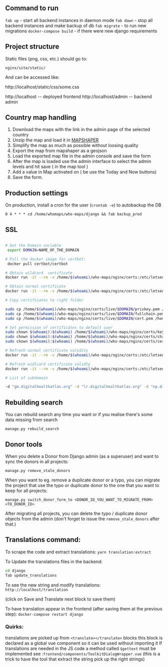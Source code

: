 ## Command to run

`fab up` - start all backend instances in daemon mode
`fab down` - stop all backend instances and make backup of db
`fab migrate` - to run new migrations
`docker-compose build` - if there were new django requirements

## Project structure

Static files (png, css, etc.) should go to:

`nginx/site/static/`

And can be accessed like:

http://localhost/static/css/some.css

http://localhost -- deployed frontend
http://localhost/admin -- backend admin

## Country map handling

1. Download the maps with the link in the admin page of the selected country
2. Unzip the map and load it in [MAPSHAPER](http://mapshaper.org/)
3. Simplify the map as much as possible without loosing quality
4. Export the map from mapshaper as a geojson
5. Load the exported map file in the admin console and save the form
6. After the map is loaded use the admin interface to select the admin levels and hit save ( in the map tool )
7. Add a value in Map activated on ( be use the Today and Now buttons)
8. Save the form.

## Production settings

On production, install a cron for the user (`crontab -e`) to autobackup the DB

```0 4 * * * cd /home/whomaps/who-maps/django && fab backup_prod```


## SSL

```bash

# Set the Domain variable
 export DOMAIN=NAME_OF_THE_DOMAIN

# Pull the docker image for certbot:
 docker pull certbot/certbot

# Obtain wildcard  certificate
docker run -it --rm -v /home/$(whoami)/who-maps/nginx/certs:/etc/letsencrypt:rw -v /home/$(whoami)/who-maps/nginx/certs-data:/data/letsencrypt:rw  certbot/dns-digitalocean  certonly --preferred-challenges dns-01 --server https://acme-v02.api.letsencrypt.org/directory -d "*.$DOMAIN" -d $DOMAIN

# Obtain normal certificate
docker run -it --rm -v /home/$(whoami)/who-maps/nginx/certs:/etc/letsencrypt:rw -v /home/$(whoami)/who-maps/nginx/certs-data:/data/letsencrypt:rw -v /home/$(whoami)/who-maps/nginx/certs-log://var/log/letsencrypt:rw -v /home/$(whoami)/who-maps/nginx/certs-data:/data/letsencrypt:rw  certbot/certbot  certonly --webroot --webroot-path=/data/letsencrypt -d $DOMAIN

# Copy certificates to right folder

sudo cp /home/$(whoami)/who-maps/nginx/certs/live/$DOMAIN/privkey.pem /home/$(whoami)/who-maps/nginx/certs/key.pem
sudo cp /home/$(whoami)/who-maps/nginx/certs/live/$DOMAIN/fullchain.pem /home/$(whoami)/who-maps/nginx/certs/chain.pem
sudo cp /home/$(whoami)/who-maps/nginx/certs/live/$DOMAIN/cert.pem /home/$(whoami)/who-maps/nginx/certs/cert.pem

# Set permission of certificates to default user
sudo chown $(whoami):$(whoami) /home/$(whoami)/who-maps/nginx/certs/key.pem
sudo chown $(whoami):$(whoami) /home/$(whoami)/who-maps/nginx/certs/chain.pem
sudo chown $(whoami):$(whoami) /home/$(whoami)/who-maps/nginx/certs/cert.pem

# Refresh normal certificate validity
docker run -it --rm -v /home/$(whoami)/who-maps/nginx/certs:/etc/letsencrypt:rw -v /home/$(whoami)/who-maps/nginx/certs-data:/data/letsencrypt:rw  certbot/certbot renew --webroot --webroot-path=/data/letsencrypt -d $DOMAIN

# Refresh widlcard certificate validty
docker run -it --rm -v /home/$(whoami)/who-maps/nginx/certs:/etc/letsencrypt:rw -v /home/$(whoami)/who-maps/nginx/certs-data:/data/letsencrypt:rw  certbot/dns-digitalocean  renew --preferred-challenges dns-01 --server https://acme-v02.api.letsencrypt.org/directory -d "*.$DOMAIN" -d $DOMAIN

# List of subdomain

-d "gm.digitalhealthatlas.org" -d "lr.digitalhealthatlas.org" -d "np.digitalhealthatlas.org" -d "ph.digitalhealthatlas.org" -d "mm.digitalhealthatlas.org" -d "ma.digitalhealthatlas.org" -d "gh.digitalhealthatlas.org" -d "tz.digitalhealthatlas.org" -d "ug.digitalhealthatlas.org" -d "pe.digitalhealthatlas.org" -d "lk.digitalhealthatlas.org" -d "ss.digitalhealthatlas.org" -d "bf.digitalhealthatlas.org" -d "bj.digitalhealthatlas.org" -d "bw.digitalhealthatlas.org" -d "ne.digitalhealthatlas.org" -d "hn.digitalhealthatlas.org" -d "sl.digitalhealthatlas.org" -d "vn.digitalhealthatlas.org" -d "ml.digitalhealthatlas.org" -d "br.digitalhealthatlas.org" -d "cm.digitalhealthatlas.org" -d "cg.digitalhealthatlas.org" -d "ke.digitalhealthatlas.org" -d "gn.digitalhealthatlas.org" -d "cr.digitalhealthatlas.org" -d "ga.digitalhealthatlas.org" -d "mw.digitalhealthatlas.org" -d "tn.digitalhealthatlas.org" -d "tg.digitalhealthatlas.org" -d "in.digitalhealthatlas.org" -d "my.digitalhealthatlas.org" -d "af.digitalhealthatlas.org" -d "mx.digitalhealthatlas.org" -d "cf.digitalhealthatlas.org" -d "ng.digitalhealthatlas.org" -d "et.digitalhealthatlas.org" -d "mz.digitalhealthatlas.org" -d "rw.digitalhealthatlas.org" -d "pk.digitalhealthatlas.org" -d "cd.digitalhealthatlas.org" -d "ni.digitalhealthatlas.org" -d "mg.digitalhealthatlas.org" -d "gw.digitalhealthatlas.org" -d "sd.digitalhealthatlas.org" -d "id.digitalhealthatlas.org" -d "td.digitalhealthatlas.org" -d "zw.digitalhealthatlas.org" -d "bd.digitalhealthatlas.org" -d "sz.digitalhealthatlas.org" -d "na.digitalhealthatlas.org" -d "zm.digitalhealthatlas.org" -d "ht.digitalhealthatlas.org" -d "ao.digitalhealthatlas.org" -d "za.digitalhealthatlas.org" -d "cn.digitalhealthatlas.org" -d "az.digitalhealthatlas.org" -d "am.digitalhealthatlas.org" -d "jm.digitalhealthatlas.org" -d "bo.digitalhealthatlas.org" -d "tr.digitalhealthatlas.org" -d "by.digitalhealthatlas.org" -d "mv.digitalhealthatlas.org" -d "ci.digitalhealthatlas.org" -d "mr.digitalhealthatlas.org" -d "us.digitalhealthatlas.org" -d "bi.digitalhealthatlas.org" -d "uy.digitalhealthatlas.org" -d "tm.digitalhealthatlas.org" -d "eg.digitalhealthatlas.org" -d "bt.digitalhealthatlas.org" -d "al.digitalhealthatlas.org" -d "gt.digitalhealthatlas.org" -d "dj.digitalhealthatlas.org" -d "ar.digitalhealthatlas.org" -d "ve.digitalhealthatlas.org" -d "cv.digitalhealthatlas.org" -d "uz.digitalhealthatlas.org" -d "il.digitalhealthatlas.org" -d "dz.digitalhealthatlas.org" -d "ye.digitalhealthatlas.org" -d "ua.digitalhealthatlas.org" -d "ls.digitalhealthatlas.org" -d "sn.digitalhealthatlas.org" -d "er.digitalhealthatlas.org" -d "st.digitalhealthatlas.org" -d "sc.digitalhealthatlas.org" -d "kg.digitalhealthatlas.org" -d "kh.digitalhealthatlas.org" -d "la.digitalhealthatlas.org" -d "ca.digitalhealthatlas.org"

```

## Rebuilding search
You can rebuild search any time you want or if you realise there's some data missing from search

`manage.py rebuild_search`

## Donor tools
When you delete a Donor from Django admin (as a superuser) and want to sync the donors in all projects:

`manage.py remove_stale_donors`

When you want to eg. remove a duplicate donor or a typo, you can migrate the project that use the typo or duplicate
donor to the one that you want to keep for all projects:

`manage.py switch_donor_form_to <DONOR_ID_YOU_WANT_TO_MIGRATE_FROM> <TO_DONOR_ID>`

After migrating all projects, you can delete the typo / duplicate donor objects from the admin (don't forget to issue
the `remove_stale_donors` after that.)


## Translations command:

To scrape the code and extract translations:
`yarn translation:extract`

To Update the translations files in the backend:
```bash
cd django
fab update_translations
```

To see the new string and modify translations:
`http://localhost/translation`

(click on Save and Translate next block to save them)

To have translation appear in the frontend (after saving them at the previous step):
`docker-compose restart django`

### Quirks:
translations are picked up from `<translate></translate>` blocks this block is declared as a global vue component so it can be used without importing it
If translations are needed in the JS code a method called `$gettext` must be implemented see :`frontend/components/ToolkitDialogWrapper.vue`
(this is a trick to have the tool that extract the string pick up the right strings)

